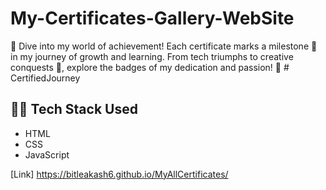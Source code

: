 # My-Certificates-Gallery-WebSite

🏅 Dive into my world of achievement! Each certificate marks a milestone 🚀 in my journey of growth and learning. From tech triumphs to creative conquests 🎨, explore the badges of my dedication and passion! 🌟 # CertifiedJourney

## 👨‍💻 Tech Stack Used

- HTML
- CSS
- JavaScript

[Link] https://bitleakash6.github.io/MyAllCertificates/
